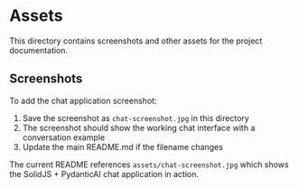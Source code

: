 # Assets

This directory contains screenshots and other assets for the project documentation.

## Screenshots

To add the chat application screenshot:
1. Save the screenshot as `chat-screenshot.jpg` in this directory
2. The screenshot should show the working chat interface with a conversation example
3. Update the main README.md if the filename changes

The current README references `assets/chat-screenshot.jpg` which shows the SolidJS + PydanticAI chat application in action.